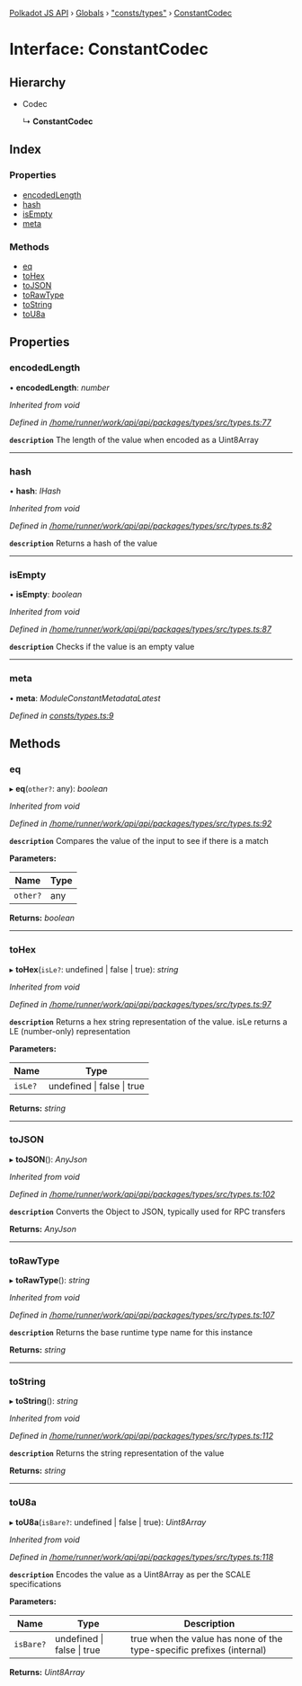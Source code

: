 [Polkadot JS API](../README.md) › [Globals](../globals.md) › ["consts/types"](../modules/_consts_types_.md) › [ConstantCodec](_consts_types_.constantcodec.md)

# Interface: ConstantCodec

## Hierarchy

* Codec

  ↳ **ConstantCodec**

## Index

### Properties

* [encodedLength](_consts_types_.constantcodec.md#encodedlength)
* [hash](_consts_types_.constantcodec.md#hash)
* [isEmpty](_consts_types_.constantcodec.md#isempty)
* [meta](_consts_types_.constantcodec.md#meta)

### Methods

* [eq](_consts_types_.constantcodec.md#eq)
* [toHex](_consts_types_.constantcodec.md#tohex)
* [toJSON](_consts_types_.constantcodec.md#tojson)
* [toRawType](_consts_types_.constantcodec.md#torawtype)
* [toString](_consts_types_.constantcodec.md#tostring)
* [toU8a](_consts_types_.constantcodec.md#tou8a)

## Properties

###  encodedLength

• **encodedLength**: *number*

*Inherited from void*

*Defined in [/home/runner/work/api/api/packages/types/src/types.ts:77](https://github.com/polkadot-js/api/blob/7cc961f789/packages/types/src/types.ts#L77)*

**`description`** The length of the value when encoded as a Uint8Array

___

###  hash

• **hash**: *IHash*

*Inherited from void*

*Defined in [/home/runner/work/api/api/packages/types/src/types.ts:82](https://github.com/polkadot-js/api/blob/7cc961f789/packages/types/src/types.ts#L82)*

**`description`** Returns a hash of the value

___

###  isEmpty

• **isEmpty**: *boolean*

*Inherited from void*

*Defined in [/home/runner/work/api/api/packages/types/src/types.ts:87](https://github.com/polkadot-js/api/blob/7cc961f789/packages/types/src/types.ts#L87)*

**`description`** Checks if the value is an empty value

___

###  meta

• **meta**: *ModuleConstantMetadataLatest*

*Defined in [consts/types.ts:9](https://github.com/polkadot-js/api/blob/7cc961f789/packages/api-metadata/src/consts/types.ts#L9)*

## Methods

###  eq

▸ **eq**(`other?`: any): *boolean*

*Inherited from void*

*Defined in [/home/runner/work/api/api/packages/types/src/types.ts:92](https://github.com/polkadot-js/api/blob/7cc961f789/packages/types/src/types.ts#L92)*

**`description`** Compares the value of the input to see if there is a match

**Parameters:**

Name | Type |
------ | ------ |
`other?` | any |

**Returns:** *boolean*

___

###  toHex

▸ **toHex**(`isLe?`: undefined | false | true): *string*

*Inherited from void*

*Defined in [/home/runner/work/api/api/packages/types/src/types.ts:97](https://github.com/polkadot-js/api/blob/7cc961f789/packages/types/src/types.ts#L97)*

**`description`** Returns a hex string representation of the value. isLe returns a LE (number-only) representation

**Parameters:**

Name | Type |
------ | ------ |
`isLe?` | undefined &#124; false &#124; true |

**Returns:** *string*

___

###  toJSON

▸ **toJSON**(): *AnyJson*

*Inherited from void*

*Defined in [/home/runner/work/api/api/packages/types/src/types.ts:102](https://github.com/polkadot-js/api/blob/7cc961f789/packages/types/src/types.ts#L102)*

**`description`** Converts the Object to JSON, typically used for RPC transfers

**Returns:** *AnyJson*

___

###  toRawType

▸ **toRawType**(): *string*

*Inherited from void*

*Defined in [/home/runner/work/api/api/packages/types/src/types.ts:107](https://github.com/polkadot-js/api/blob/7cc961f789/packages/types/src/types.ts#L107)*

**`description`** Returns the base runtime type name for this instance

**Returns:** *string*

___

###  toString

▸ **toString**(): *string*

*Inherited from void*

*Defined in [/home/runner/work/api/api/packages/types/src/types.ts:112](https://github.com/polkadot-js/api/blob/7cc961f789/packages/types/src/types.ts#L112)*

**`description`** Returns the string representation of the value

**Returns:** *string*

___

###  toU8a

▸ **toU8a**(`isBare?`: undefined | false | true): *Uint8Array*

*Inherited from void*

*Defined in [/home/runner/work/api/api/packages/types/src/types.ts:118](https://github.com/polkadot-js/api/blob/7cc961f789/packages/types/src/types.ts#L118)*

**`description`** Encodes the value as a Uint8Array as per the SCALE specifications

**Parameters:**

Name | Type | Description |
------ | ------ | ------ |
`isBare?` | undefined &#124; false &#124; true | true when the value has none of the type-specific prefixes (internal)  |

**Returns:** *Uint8Array*
